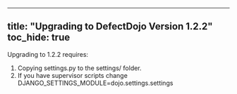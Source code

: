 
---
title: "Upgrading to DefectDojo Version 1.2.2"
toc_hide: true
---
Upgrading to 1.2.2 requires:

1.  Copying settings.py to the settings/ folder.
2.  If you have supervisor scripts change
    DJANGO\_SETTINGS\_MODULE=dojo.settings.settings
